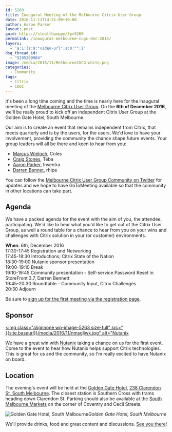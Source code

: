 ```yaml
---
id: 5260
title: Inaugural Meeting of the Melbourne Citrix User Group
date: 2016-11-11T14:51:00+10:00
author: Aaron Parker
layout: post
guid: https://stealthpuppy/?p=5260
permalink: /inaugural-melbourne-cugc-dec-2016/
layers:
  - 'a:1:{s:9:"video-url";s:0:"";}'
dsq_thread_id:
  - "5295209984"
image: /media/2016/11/MelbourneCUCG-white.png
categories:
  - Community
tags:
  - Citrix
  - CUGC
---
```

It's been a long time coming and the time is nearly here for the inaugural meeting of the [Melbourne Citrix User Group](https://www.mycugc.org/page/melbourne-dec6-2016?source=5). On the **6th of December 2016**, we'll be really proud to kick off an independent Citrix User Group at the Golden Gate Hotel, South Melbourne.

Our aim is to create an event that remains independent from Citrix, that meets quarterly and is by the users, for the users. We'd love to have your involvement, providing the community the chance shape future events. Your group leaders will all be there and keen to hear from you:

  * [Marcus Wieloch](https://twitter.com/mucas31), Coles
  * [Craig Stones](https://twitter.com/craigastones), Teba
  * [Aaron Parker](https://twitter.com/stealthpuppy), Insentra
  * [Darren Bennet](https://twitter.com/darrenbennett76), rhipe

You can follow the [Melbourne Citrix User Group Community on Twitter](https://twitter.com/mcugc) for updates and we hope to have GoToMeeting available so that the community in other locations can take part.

## Agenda

We have a packed agenda for the event with the aim of you, the attendee, participating. We'd like to hear what you'd like to get out of the Citrix User Group, as well a round table for a chance to hear from you on your wins and challenges with Citrix solution in your (or customer) environments.

**When**: 6th, December 2016  
17:30-17:45 Registration and Networking  
17:45-18:30 Introductions; Citrix State of the Nation  
18:30-19:00 Nutanix sponsor presentation  
19:00-19:10 Break  
19:10-19:45 Community presentation - Self-service Password Reset in StoreFront 3.7, Darren Bennett  
19:45-20:30 Roundtable - Community Input, Citrix Challenges  
20:30 Adjourn

Be sure to [sign up for the first meeting via the registration page](https://www.mycugc.org/page/melbourne-dec6-2016?source=5).

## Sponsor

[<img class="alignnone wp-image-5263 size-full" src="{{site.baseurl}}/media/2016/11/nmsgljwk.jpg" alt="Nutanix](http://www.nutanix.com/)

We have a great win with [Nutanix](http://www.nutanix.com/) taking a chance on us for the first event. Come to the event to hear how Nutanix helps support Citrix technologies. This is great for us and the community, so I'm really excited to have Nutanix on board.

## **Location**

The evening's event will be held at the [Golden Gate Hotel](http://goldengatehotel.com.au/), [238 Clarendon St, South Melbourne](https://goo.gl/maps/koiVRsKnjfC2). The closest station is Southern Cross with trams heading down Clarendon St. Parking should also be available at the [South Melbourne Markets](https://goo.gl/maps/LJhq3kGcHi52) on the corner of Coventry and Cecil Streets.

![Golden Gate Hotel, South Melbourne]({{site.baseurl}}/media/2016/11/1f5bdf747de064d5e3afe438656432f965ed6d37.jpg)*Golden Gate Hotel, South Melbourne*

We'll provide drinks, food and great content and discussions. [See you there](https://www.mycugc.org/page/melbourne-dec6-2016?source=5)!